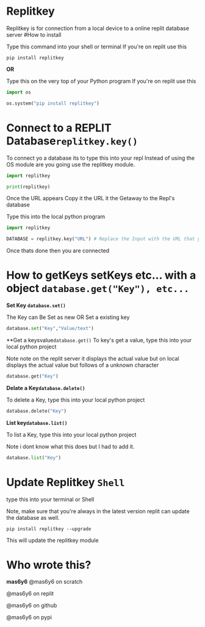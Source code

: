 # Replitkey
Replitkey is for connection from a local device to a online replit database server
#How to install

Type this command into your shell or terminal
If you're on replit use this
```
pip install replitkey
```
**OR**

Type this on the very top of your Python program
If you're on replit use this
```python
import os

os.system("pip install replitkey")
```

# Connect to a REPLIT Database`replitkey.key()`
To connect yo a database its to type this into your repl
Instead of using the OS module are you going use the replitkey module.
```python
import replitkey

print(replitkey)
```
Once the URL appears Copy it the URL it the Getaway to the Repl's database

Type this into the local python program

```python
import replitkey

DATABASE = replitkey.key("URL") # Replace the Input with the URL that you Copyed
```
Once thats done then you are connected

# How to getKeys setKeys etc... with a object `database.get("Key"), etc...`

**Set Key `database.set()`**

The Key can Be Set as new OR Set a existing key
```python
database.set("Key","Value/text")
```

**Get a keysvalue`database.get()`
To key's get a value, type this into your local python project

Note note on the replit server it displays the actual value but on local displays the actual value but follows of a unknown character

```python
database.get("Key")
```

**Delate a Key`database.delete()`**

To delete a Key, type this into your local python project
```python
database.delete("Key")
```

**List key`database.list()`**

To list a Key, type this into your local python project

Note i dont know what this does but I had to add it.

```python
database.list("Key")
```

# Update Replitkey `Shell`

type this into your terminal or Shell

Note, make sure that you're always in the latest version replit can update the database as well.

```
pip install replitkey --upgrade
```

This will update the replitkey module

# Who wrote this?

**mas6y6**
@mas6y6 on scratch

@mas6y6 on replit

@mas6y6 on github

@mas6y6 on pypi
